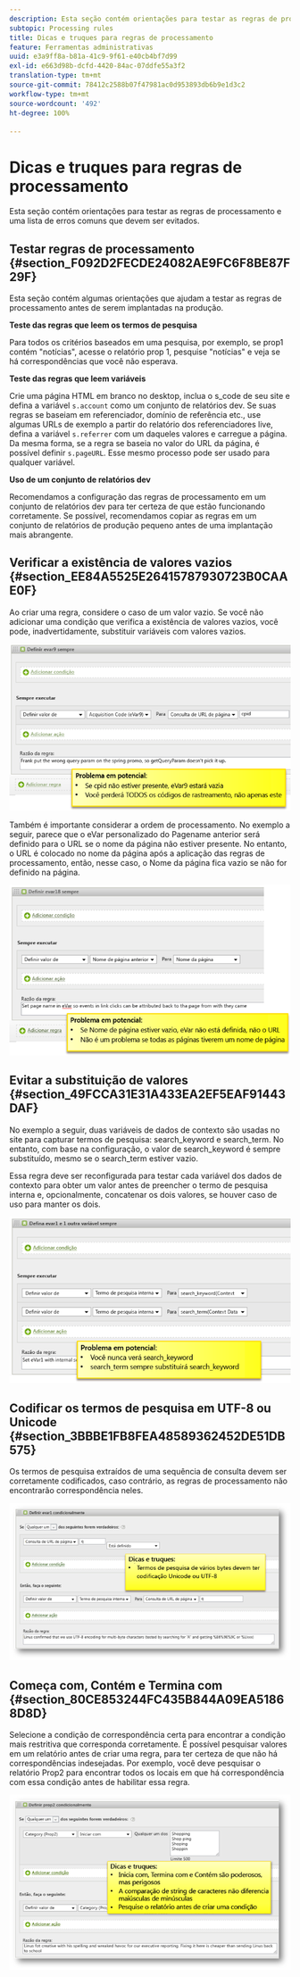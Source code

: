 ```yaml
---
description: Esta seção contém orientações para testar as regras de processamento e uma lista de erros comuns que devem ser evitados.
subtopic: Processing rules
title: Dicas e truques para regras de processamento
feature: Ferramentas administrativas
uuid: e3a9ff8a-b81a-41c9-9f61-e40cb4bf7d99
exl-id: e663d98b-dcfd-4420-84ac-07ddfe55a3f2
translation-type: tm+mt
source-git-commit: 78412c2588b07f47981ac0d953893db6b9e1d3c2
workflow-type: tm+mt
source-wordcount: '492'
ht-degree: 100%

---
```


# Dicas e truques para regras de processamento

Esta seção contém orientações para testar as regras de processamento e uma lista de erros comuns que devem ser evitados.

## Testar regras de processamento {#section_F092D2FECDE24082AE9FC6F8BE87F29F}

Esta seção contém algumas orientações que ajudam a testar as regras de processamento antes de serem implantadas na produção.

**Teste das regras que leem os termos de pesquisa**

Para todos os critérios baseados em uma pesquisa, por exemplo, se prop1 contém &quot;notícias&quot;, acesse o relatório prop 1, pesquise &quot;notícias&quot; e veja se há correspondências que você não esperava.

**Teste das regras que leem variáveis**

Crie uma página HTML em branco no desktop, inclua o s_code de seu site e defina a variável `s.account` como um conjunto de relatórios dev. Se suas regras se baseiam em referenciador, domínio de referência etc., use algumas URLs de exemplo a partir do relatório dos referenciadores live, defina a variável `s.referrer` com um daqueles valores e carregue a página. Da mesma forma, se a regra se baseia no valor do URL da página, é possível definir `s.pageURL`. Esse mesmo processo pode ser usado para qualquer variável.

**Uso de um conjunto de relatórios dev**

Recomendamos a configuração das regras de processamento em um conjunto de relatórios dev para ter certeza de que estão funcionando corretamente. Se possível, recomendamos copiar as regras em um conjunto de relatórios de produção pequeno antes de uma implantação mais abrangente.

## Verificar a existência de valores vazios {#section_EE84A5525E26415787930723B0CAAE0F}

Ao criar uma regra, considere o caso de um valor vazio. Se você não adicionar uma condição que verifica a existência de valores vazios, você pode, inadvertidamente, substituir variáveis com valores vazios.

![](assets/tips-set-value-acquisition-code.png)

Também é importante considerar a ordem de processamento. No exemplo a seguir, parece que o eVar personalizado do Pagename anterior será definido para o URL se o nome da página não estiver presente. No entanto, o URL é colocado no nome da página após a aplicação das regras de processamento, então, nesse caso, o Nome da página fica vazio se não for definido na página.

![](assets/tips-copy-page-name-to-evar.png)

## Evitar a substituição de valores  {#section_49FCCA31E31A433EA2EF5EAF91443DAF}

No exemplo a seguir, duas variáveis de dados de contexto são usadas no site para capturar termos de pesquisa: search_keyword e search_term. No entanto, com base na configuração, o valor de search_keyword é sempre substituído, mesmo se o search_term estiver vazio.

Essa regra deve ser reconfigurada para testar cada variável dos dados de contexto para obter um valor antes de preencher o termo de pesquisa interna e, opcionalmente, concatenar os dois valores, se houver caso de uso para manter os dois.

![](assets/tips-search-keyword.png)

## Codificar os termos de pesquisa em UTF-8 ou Unicode  {#section_3BBBE1FB8FEA48589362452DE51DB575}

Os termos de pesquisa extraídos de uma sequência de consulta devem ser corretamente codificados, caso contrário, as regras de processamento não encontrarão correspondência neles.

![](assets/tips-multibyte.png)

## Começa com, Contém e Termina com  {#section_80CE853244FC435B844A09EA51868D8D}

Selecione a condição de correspondência certa para encontrar a condição mais restritiva que corresponda corretamente. É possível pesquisar valores em um relatório antes de criar uma regra, para ter certeza de que não há correspondências indesejadas. Por exemplo, você deve pesquisar o relatório Prop2 para encontrar todos os locais em que há correspondência com essa condição antes de habilitar essa regra.

![](assets/tips-startswith.png)
